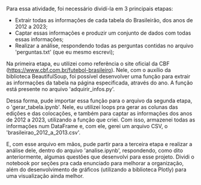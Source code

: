 Para essa atividade, foi necessário dividí-la em 3 principais etapas:

- Extrair todas as informações de cada tabela do Brasileirão, dos anos de 2012 a 2023;
- Captar essas informações e produzir um conjunto de dados com todas essas informações;
- Realizar a análise, respondendo todas as perguntas contidas no arquivo 'perguntas.txt' (que eu mesmo escrevi);

Na primeira etapa, eu utilizei como referência o site oficial da CBF (https://www.cbf.com.br/futebol-brasileiro). 
Nele, com o auxílio da biblioteca BeautifulSoup, foi possível desenvolver uma função para extrair as informações da tabela na página especificada, através do ano. A função está presente no arquivo 'adquirir_infos.py'.

Dessa forma, pude importar essa função para o arquivo da segunda etapa, o 'gerar_tabela.ipynb'. Nele, eu utilizei loops pra gerar as colunas das edições e das colocações, e também para captar as informações dos anos de 2012 a 2023, utilizando a função que criei.
Com isso, armazenei todas as informações num DataFrame e, com ele, gerei um arquivo CSV, o 'brasileirao_2012_a_2013.csv'.

E, com esse arquivo em mãos, pude partir para a terceira etapa e realizar a análise dele, dentro do arquivo 'analise.ipynb', respondendo, como dito anteriormente, algumas questões que desenvolvi para esse projeto. 
Dividi o notebook por seções pra cada enunciado para melhorar a organização, além do desenvolvimento de gráficos (utilizando a biblioteca Plotly) para uma visualização ainda melhor.
